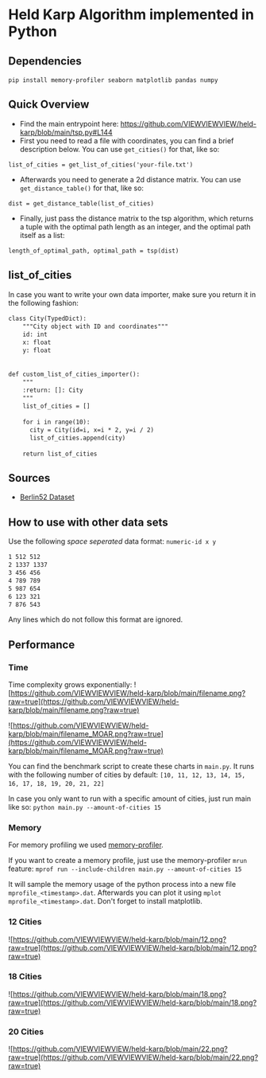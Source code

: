 # Held Karp Algorithm implemented in Python

## Dependencies
```
pip install memory-profiler seaborn matplotlib pandas numpy
```

## Quick Overview
- Find the main entrypoint here: https://github.com/VIEWVIEWVIEW/held-karp/blob/main/tsp.py#L144
- First you need to read a file with coordinates, you can find a brief description below. You can use ``get_cities()`` for that, like so:
```python3
list_of_cities = get_list_of_cities('your-file.txt')
```
- Afterwards you need to generate a 2d distance matrix. You can use ``get_distance_table()`` for that, like so:
```python3
dist = get_distance_table(list_of_cities)
```
- Finally, just pass the distance matrix to the tsp algorithm, which returns a tuple with the optimal path length as an integer, and the optimal path itself as a list:
```python3
length_of_optimal_path, optimal_path = tsp(dist)
```

## list_of_cities
In case you want to write your own data importer, make sure you return it in the following fashion:
```python3
class City(TypedDict):
    """City object with ID and coordinates"""
    id: int
    x: float
    y: float


def custom_list_of_cities_importer():
    """
    :return: []: City
    """
    list_of_cities = []
    
    for i in range(10):
      city = City(id=i, x=i * 2, y=i / 2)
      list_of_cities.append(city)

    return list_of_cities
```


## Sources
 - [Berlin52 Dataset](http://elib.zib.de/pub/mp-testdata/tsp/tsplib/tsp/berlin52.tsp)


## How to use with other data sets
Use the following *space seperated* data format:
``numeric-id x y``

```
1 512 512
2 1337 1337
3 456 456
4 789 789
5 987 654
6 123 321
7 876 543
```

Any lines which do not follow this format are ignored.

## Performance
### Time
Time complexity grows exponentially:
![https://github.com/VIEWVIEWVIEW/held-karp/blob/main/filename.png?raw=true](https://github.com/VIEWVIEWVIEW/held-karp/blob/main/filename.png?raw=true)

![https://github.com/VIEWVIEWVIEW/held-karp/blob/main/filename_MOAR.png?raw=true](https://github.com/VIEWVIEWVIEW/held-karp/blob/main/filename_MOAR.png?raw=true)

You can find the benchmark script to create these charts in ``main.py``.
It runs with the following number of cities by default: ``[10, 11, 12, 13, 14, 15, 16, 17, 18, 19, 20, 21, 22]`` 

In case you only want to run with a specific amount of cities, just run main like so: ``python main.py --amount-of-cities 15``

### Memory
For memory profiling we used [memory-profiler](https://pypi.org/project/memory-profiler/).

If you want to create a memory profile, just use the memory-profiler ``mrun`` feature:
``mprof run --include-children main.py --amount-of-cities 15``

It will sample the memory usage of the python process into a new file ``mprofile_<timestamp>.dat``. Afterwards you can plot it using ``mplot mprofile_<timestamp>.dat``. Don't forget to install matplotlib.


### 12 Cities
![https://github.com/VIEWVIEWVIEW/held-karp/blob/main/12.png?raw=true](https://github.com/VIEWVIEWVIEW/held-karp/blob/main/12.png?raw=true)
### 18 Cities
![https://github.com/VIEWVIEWVIEW/held-karp/blob/main/18.png?raw=true](https://github.com/VIEWVIEWVIEW/held-karp/blob/main/18.png?raw=true)

### 20 Cities
![https://github.com/VIEWVIEWVIEW/held-karp/blob/main/22.png?raw=true](https://github.com/VIEWVIEWVIEW/held-karp/blob/main/22.png?raw=true)


